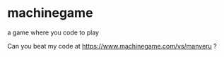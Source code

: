 # machinegame
a game where you code to play

Can you beat my code at https://www.machinegame.com/vs/manveru ?
